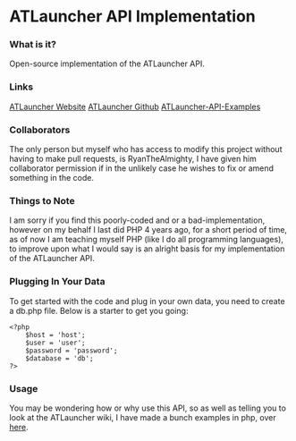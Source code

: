ATLauncher API Implementation
=============================

### What is it?
Open-source implementation of the ATLauncher API.

### Links
[ATLauncher Website](http://www.atlauncher.com)
[ATLauncher Github](https://github.com/ATLauncher/ATLauncher)
[ATLauncher-API-Examples](https://github.com/lexware/ATLauncher-API-Examples)

### Collaborators
The only person but myself who has access to modify this project without having to make pull requests, is RyanTheAlmighty, I have given him collaborator permission if in the unlikely case he wishes to fix or amend something in the code.

### Things to Note
I am sorry if you find this poorly-coded and or a bad-implementation, however on my behalf I last did PHP 4 years ago, for a short period of time, as of now I am teaching myself PHP (like I do all programming languages), to improve upon what I would say is an alright basis for my implementation of the ATLauncher API.

### Plugging In Your Data
To get started with the code and plug in your own data, you need to create a db.php file. Below is a starter to get you going:

    <?php
		$host = 'host';
		$user = 'user';
		$password = 'password';
		$database = 'db';
	?>
	
### Usage
You may be wondering how or why use this API, so as well as telling you to look at the ATLauncher wiki, I have made a bunch examples in php, over [here](https://github.com/lexware/ATLauncher-API-Examples).
